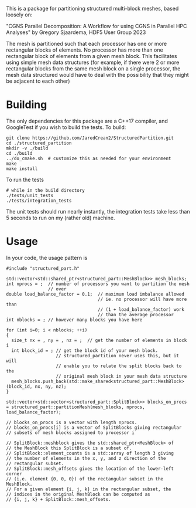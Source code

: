 This is a package for partitioning structured multi-block meshes, based
loosely on:

"CGNS Parallel Decomposition: A Workflow for using CGNS in Parallel HPC Analyses" by Gregory Sjaardema, HDF5 User Group 2023

The mesh is partitioned such that each processor has one or more rectangular
blocks of elements.
No processor has more than one rectangular block of elements from a given mesh block.
This facilitates using simple mesh data structures (for example, if
there were 2 or more rectangular blocks from the same mesh block on
a single processor, the mesh data structured would have to deal with
the possibility that they might be adjacent to each other)

# Building
The only dependencies for this package are a C++17 compiler, and GoogleTest if you wish to build the tests.  To build:

```
git clone https://github.com/JaredCrean2/StructuredPartition.git
cd ./structured_partition
mkdir -v ./build
cd ./build
../do_cmake.sh  # customize this as needed for your environment
make
make install
```

To run the tests

```
# while in the build directory
./tests/unit_tests
./tests/integration_tests
```

The unit tests should run nearly instantly, the integration tests take
less than 5 seconds to run on my (rather old) machine.

# Usage

In your code, the usage pattern is

```
#include "structured_part.h"

std::vector<std::shared_ptr<structured_part::MeshBlock>> mesh_blocks;
int nprocs = ;  // number of processors you want to partition the mesh
                // over
double load_balance_factor = 0.1;  // maximum load imbalance allowed
                                   // ie. no processor will have more than
                                   // (1 + load_balance_factor) work
                                   // than the average processor
int nblocks = ; // however many blocks you have here

for (int i=0; i < nblocks; ++i)
{
  size_t nx = , ny = , nz = ;  // get the number of elements in block i
  int block_id = ; // get the block id of your mesh block.
                   // structured_partition never uses this, but it will
                   // enable you to relate the split blocks back to the
                   // original mesh block in your mesh data structure
  mesh_blocks.push_back(std::make_shared<structured_part::MeshBlock>(block_id, nx, ny, nz);
}

std::vector<std::vector<structured_part::SplitBlock>> blocks_on_procs = structured_part::partitionMesh(mesh_blocks, nprocs, load_balance_factor);

// blocks_on_procs is a vector with length nprocs.
// blocks_on_procs[i] is a vector of SplitBlocks giving rectangular
// subsets of mesh blocks assigned to processor i

// SplitBlock::meshblock gives the std::shared_ptr<MeshBlock> of
// the MeshBlock this SplitBlock is a subset of.
// SplitBlock::element_counts is a std::array of length 3 giving
// the number of elements in the x, y, and z direction of the
// rectangular subset.
// SplitBlock::mesh_offsets gives the location of the lower-left corner
// (i.e. element {0, 0, 0}) of the rectangular subset in the MeshBlock.
// For a given element {i, j, k} in the rectangular subset, the
// indices in the original MeshBlock can be computed as
// {i, j, k} + SplitBlock::mesh_offsets.

```

